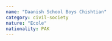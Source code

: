 ```yaml
---
name: "Daanish School Boys Chishtian"
category: civil-society
nature: "Ecole"
nationality: PAK
---
```

